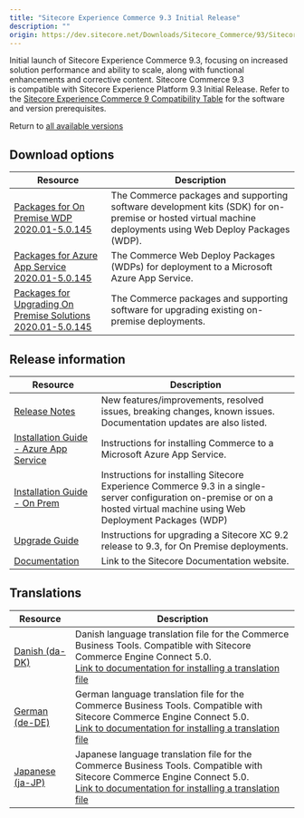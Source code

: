 ```yaml
---
title: "Sitecore Experience Commerce 9.3 Initial Release"
description: ""
origin: https://dev.sitecore.net/Downloads/Sitecore_Commerce/93/Sitecore_Experience_Commerce_93_Initial_Release.aspx
---
```


[](/Downloads/Sitecore_Commerce)

Initial launch of Sitecore Experience Commerce 9.3, focusing on increased solution performance and ability to scale, along with functional enhancements and corrective content. Sitecore Commerce 9.3 is compatible with Sitecore Experience Platform 9.3 Initial Release. Refer to the [Sitecore Experience Commerce 9 Compatibility Table](https://kb.sitecore.net/articles/804595) for the software and version prerequisites.

Return to [all available versions](/Downloads/Sitecore_Commerce)

## Download options

 | Resource | Description |
 | --- | --- |
 | [Packages for On Premise WDP 2020.01-5.0.145](https://scdp.blob.core.windows.net/downloads/Sitecore%20Commerce/93/Sitecore%20Experience%20Commerce%2093%20Initial%20Release/Secure/Sitecore.Commerce.WDP.2020.01-5.0.145.zip) | The Commerce packages and supporting software development kits (SDK) for on-premise or hosted virtual machine deployments using Web Deploy Packages (WDP). |
 | [Packages for Azure App Service 2020.01-5.0.145](https://scdp.blob.core.windows.net/downloads/Sitecore%20Commerce/93/Sitecore%20Experience%20Commerce%2093%20Initial%20Release/Secure/Sitecore.Commerce.Azure.2020.01-5.0.145.zip) | The Commerce Web Deploy Packages (WDPs) for deployment to a Microsoft Azure App Service. |
 | [Packages for Upgrading On Premise Solutions 2020.01-5.0.145](https://scdp.blob.core.windows.net/downloads/Sitecore%20Commerce/93/Sitecore%20Experience%20Commerce%2093%20Initial%20Release/Secure/Sitecore.Commerce.2020.01-5.0.145.zip) | The Commerce packages and supporting software for upgrading existing on-premise deployments. |

## Release information

 | Resource | Description |
 | --- | --- |
 | [Release Notes](/downloads/Sitecore_Commerce/93/Sitecore_Experience_Commerce_93_Initial_Release/Release_Notes) | New features/improvements, resolved issues, breaking changes, known issues. Documentation updates are also listed. |
 | [Installation Guide - Azure App Service](https://scdp.blob.core.windows.net/downloads/Sitecore%20Commerce/93/Sitecore%20Experience%20Commerce%2093%20Initial%20Release/Secure/Sitecore_XC-9.3_Installation_Guide_for_Azure.pdf) | Instructions for installing Commerce to a Microsoft Azure App Service. |
 | [Installation Guide - On Prem](https://scdp.blob.core.windows.net/downloads/Sitecore%20Commerce/93/Sitecore%20Experience%20Commerce%2093%20Initial%20Release/Secure/Sitecore_XC-9.3_Installation_Guide_for_On-Prem.pdf) | Instructions for installing Sitecore Experience Commerce 9.3 in a single-server configuration on-premise or on a hosted virtual machine using Web Deployment Packages (WDP) |
 | [Upgrade Guide](https://scdp.blob.core.windows.net/downloads/Sitecore%20Commerce/93/Sitecore%20Experience%20Commerce%2093%20Initial%20Release/Secure/Sitecore_Experience_Commerce_Upgrade_Guide_for_9.3.pdf) | Instructions for upgrading a Sitecore XC 9.2 release to 9.3, for On Premise deployments.  <br /> |
 | [Documentation](https://doc.sitecore.com/) | Link to the Sitecore Documentation website. |

## Translations

 | Resource | Description |
 | --- | --- |
 | [Danish (da-DK)](https://scdp.blob.core.windows.net/downloads/Sitecore%20Commerce/93/Sitecore%20Experience%20Commerce%2093%20Initial%20Release/Secure/da-DK.xml) | Danish language translation file for the Commerce Business Tools. Compatible with Sitecore Commerce Engine Connect 5.0.  <br />[Link to documentation for installing a translation file](https://doc.sitecore.com/developers/93/sitecore-experience-commerce/en/install-a-translation-file-for-the-xc-business-tools.html) |
 | [German (de-DE)](https://scdp.blob.core.windows.net/downloads/Sitecore%20Commerce/93/Sitecore%20Experience%20Commerce%2093%20Initial%20Release/Secure/de-DE.xml) | German language translation file for the Commerce Business Tools. Compatible with Sitecore Commerce Engine Connect 5.0.  <br />[Link to documentation for installing a translation file](https://doc.sitecore.com/developers/93/sitecore-experience-commerce/en/install-a-translation-file-for-the-xc-business-tools.html) |
 | [Japanese (ja-JP)](https://scdp.blob.core.windows.net/downloads/Sitecore%20Commerce/93/Sitecore%20Experience%20Commerce%2093%20Initial%20Release/Secure/ja-JP.xml) | Japanese language translation file for the Commerce Business Tools. Compatible with Sitecore Commerce Engine Connect 5.0.  <br />[Link to documentation for installing a translation file](https://doc.sitecore.com/developers/93/sitecore-experience-commerce/en/install-a-translation-file-for-the-xc-business-tools.html) |